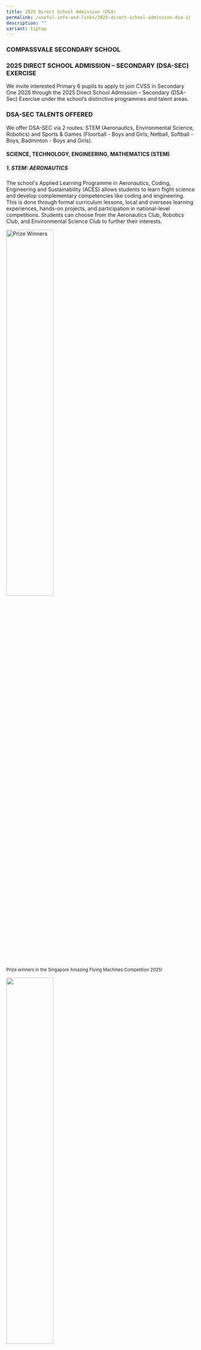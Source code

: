 ```yaml
---
title: 2025 Direct School Admission (DSA)
permalink: /useful-info-and-links/2025-direct-school-admission-dsa-1/
description: ""
variant: tiptap
---
```

<h3>COMPASSVALE SECONDARY SCHOOL</h3>
<h3>2025 DIRECT SCHOOL ADMISSION – SECONDARY (DSA-SEC) EXERCISE</h3>
<p>We invite interested Primary 6 pupils to apply to join CVSS in Secondary
One 2026 through the 2025 Direct School Admission – Secondary (DSA-Sec)
Exercise under the school’s distinctive programmes and talent areas.</p>
<h3>DSA-SEC TALENTS OFFERED</h3>
<p>We offer DSA-SEC via 2 routes: STEM (Aeronautics, Environmental Science,
Robotics) and Sports &amp; Games (Floorball - Boys and Girls, Netball,
Softball - Boys, Badminton - Boys and Girls).</p>
<h4>SCIENCE, TECHNOLOGY, ENGINEERING, MATHEMATICS (STEM)</h4>
<h5><strong>1. STEM: AERONAUTICS</strong></h5>
<p>The school's Applied Learning Programme in Aeronautics, Coding, Engineering
and Sustainability (ACES) allows students to learn flight science and develop
complementary competencies like coding and engineering. This is done through
formal curriculum lessons, local and overseas learning experiences, hands-on
projects, and participation in national-level competitions. Students can
choose from the Aeronautics Club, Robotics Club, and Environmental Science
Club to further their interests.</p>
<div class="isomer-image-wrapper">
<img style="width: 50%;" height="auto" width="100%" alt="Prize Winners" src="/images/2025 DSA/1.png">
</div>
<p><sup>Prize winners in the Singapore Amazing Flying Machines Competition 2025!</sup>
</p>
<div class="isomer-image-wrapper">
<img style="width: 50%;" height="auto" width="100%" alt="" src="/images/2025%20DSA/Picture2.jpg">
</div>
<p><sup>Students from Aeronautics Club preparing for the Singapore Amazing Flying Machines Competition 2025</sup>
</p>
<p>Members of the Aeronautics Club further their interests in the theories
of flight and drone technology. Students engage in hands-on aeromodelling,
drone operations and flight simulation lessons to better understand how
aircrafts work and deeply appreciate the development of drone technology
in recent years. <strong>Our students do very well in national competitions like the Singapore Amazing Flying Machine Competition (SAFMC) and the Drone Odyssey Challenge</strong>.</p>
<h5><strong>2. STEM: ENVIRONMENTAL SCIENCE</strong></h5>
<p>Members of the Environmental Science Club explore how science, technology,
engineering, and mathematics can be used to solve real-world problems related
to the environment and sustainability. Members conduct investigations,
for example using sensors to monitor water quality, which allow them to
apply STEM concepts. These projects encourage critical thinking, data analysis,
and creative problem-solving, making STEM more engaging and relevant to
everyday life.</p>
<div class="isomer-image-wrapper">
<img style="width: 50%;" height="auto" width="100%" alt="Student holding the plants" src="/images/2025%20DSA/Picture3.jpg">
</div>
<p></p>
<div class="isomer-image-wrapper">
<img style="width: 50%;" height="auto" width="100%" alt="Girl Student holding plant" src="/images/2025%20DSA/Picture4.jpg">
</div>
<p><sup>Students from Environmental Science Club monitoring the water quality of our hydroponics system</sup>
</p>
<div class="isomer-image-wrapper">
<img style="width: 50%;" height="auto" width="100%" alt="" src="/images/2025%20DSA/Picture7.jpg">
</div>
<p><sup>Students from Environmental Science Club participating in Every Singaporean A Naturalist Programme 2025</sup>
</p>
<h5><strong>3. STEM: ROBOTICS</strong></h5>
<p>Robotics Club members develop critical, adaptive and inventive thinking
skills as they tinker with robot sets and creatively code their creations
to complete the tasks assigned. Students participate in various robotics
competitions like the First LEGO League and the National Robotics Competition
to gain real-world problem-solving experiences.</p>
<p>Experts from STEM-related industries are regularly invited to engage our
students and allow them to learn more about the latest developments in
their respective fields. Students will also have the chance to intern with
partner companies in the STEM industries (e.g. aviation, programming, environmental
sustainability) to gain first-hand experience and insights to potential
future careers.</p>
<div class="isomer-image-wrapper">
<img style="width: 50%;" height="auto" width="100%" alt="" src="/images/2025%20DSA/Picture8.png">
</div>
<p></p>
<div class="isomer-image-wrapper">
<img style="width: 50%;" height="auto" width="100%" alt="" src="/images/2025%20DSA/Picture9.jpg">
</div>
<p><sup>Prize winners in the First Lego League Competition 2025</sup>
</p>
<div class="isomer-image-wrapper">
<img style="width: 50%;" height="auto" width="100%" alt="" src="/images/2025%20DSA/Picture10.jpg">
</div>
<p><sup>Students from Robotics club preparing for the First Lego League competition 2025</sup>
</p>
<p>Join us today and grow your strengths and talents in STEM!</p>
<h5><strong>SELECTION CRITERIA</strong></h5>
<p>a. Evidence of talent, passion and self-initiative to learn in the area
of STEM (Aeronautics, Environmental Science, Robotics).</p>
<p>b. Participation/achievements in STEM school programmes/events or external
activities (e.g. CCAs/enrichment programmes/competitions/hobbies).</p>
<p>c. Performance during the selection process which includes an assessment
in STEM and an interview by a selection panel.</p>
<p>d. Successful candidates are expected to participate actively and contribute
to the school’s various STEM programmes (e.g. STEM-related competitions,
ACES Applied Learning Programme, Aeronautics/ Environmental Science/Robotics
clubs etc.).</p>
<p>e. Applicants who do not have prior experience may also apply. The school
will assess applicants based on the selection criteria, which may include
assessing the potential of the applicants.</p>
<h5><strong>SELECTION PROCESS</strong></h5>
<p>a. Please note that meeting all the criteria does not guarantee the applicant
will be shortlisted/given an offer.</p>
<p>b. Shortlisted applicants will be notified via email by<strong> 11 July 2025 </strong>and
will be required to sit for an assessment on STEM and attend an interview
in Compassvale Secondary School between <strong>14 July 2025</strong> and <strong>15 August 2025.</strong>
</p>
<p>c. Applicants may showcase any evidence of their pursuit of passion in
STEM (Aeronautics, Environment Science, Robotics) that may support their
application during the interview (e.g. artefacts of drones/gliders/machines,
pictures/videos of themselves during competitions etc.).</p>
<p>d. All applicants will be informed of the application outcome via email
between <strong>25 August 2025 </strong>and <strong>4 September 2025.</strong>
</p>
<p>e. The school’s decision is final and there will be no appeal process.</p>
<h5><strong>SPORTS AND GAMES</strong></h5>
<h6><strong>2. SPORTS AND GAMES: BADMINTON (BOYS &amp; GIRLS), FLOORBALL (BOYS &amp; GIRLS), NETBALL (GIRLS ONLY) AND SOFTBALL (BOYS ONLY)</strong></h6>
<p>We nurture student-athletes with positive character traits, sportsmanship,
and excellence in sports. We have a team of highly committed teachers and
instructors who support each student’s growth and development.</p>
<p>Our Badminton, Floorball, Netball and Softball student-athletes have excelled
in various National Inter-School Competitions. Many have gone on to compete
at higher levels in their post-secondary institutions. We are also very
proud of our student-athletes who represent Singapore on the international
stage.</p>
<p>We collaborate with sports organisations and Institutes of Higher Learning
to allow our student-athletes to gain experience through competitions,
receive top-level training and guidance, and develop their leadership potential
within their chosen sport.</p>
<p>In school, our newly developed CCA nutrition curriculum is designed to
help prepare our student-athletes physically and mentally for competitions.</p>
<p>If you want to grow your strengths and talents in Badminton, Floorball,
Netball and Softball, join us!</p>
<div class="isomer-image-wrapper">
<img style="width: 50%;" height="auto" width="100%" alt="" src="/images/2025%20DSA/Picture11.png">
</div>
<p><sup>Badminton B Boys in action during the National School Games</sup>
</p>
<div class="isomer-image-wrapper">
<img style="width: 50%;" height="auto" width="100%" alt="" src="/images/2025%20DSA/Picture12.png">
</div>
<p><sup>Badminton B Girls in action during the National School Games</sup>
</p>
<div class="isomer-image-wrapper">
<img style="width: 50%;" height="auto" width="100%" alt="" src="/images/2025%20DSA/Picture13.png">
</div>
<p><sup>Floorball B Girls winning the 2024 National School Games - 3rd Runner-up</sup>
</p>
<div class="isomer-image-wrapper">
<img style="width: 50%;" height="auto" width="100%" alt="" src="/images/2025%20DSA/Picture14.png">
</div>
<p><sup>Floorball C Div Captain Yann Herng taking a faceoff during friendly match with Pasir Ris Secondary School</sup>
</p>
<div class="isomer-image-wrapper">
<img style="width: 50%;" height="auto" width="100%" alt="" src="/images/2025%20DSA/Picture15.jpg">
</div>
<p><sup>Netball Netops Carnival 2025 U17 Team - 3rd Place</sup>
</p>
<div class="isomer-image-wrapper">
<img style="width: 50%;" height="auto" width="100%" alt="" src="/images/2025%20DSA/Picture16.jpg">
</div>
<p><sup>Netball team reflection session with coach after every match</sup>
</p>
<div class="isomer-image-wrapper">
<img style="width: 50%;" height="auto" width="100%" alt="" src="/images/2025%20DSA/Picture17.png">
</div>
<p><sup>Softball C Div in action in Singapore Recreation Club Softball Championship 2025</sup>
</p>
<div class="isomer-image-wrapper">
<img style="width: 50%;" height="auto" width="100%" alt="" src="/images/2025%20DSA/Picture18.png">
</div>
<p><sup>Softball C Div Singapore Recreation Club Softball Championship 2025 - 3rd Position</sup>
</p>
<h5><strong>SELECTION CRITERIA</strong></h5>
<p>a. Evidence of talent and passion to develop in competitive Badminton/Floorball/Netball/Softball.</p>
<p>b. Participation/achievements in Badminton/Floorball/Netball/Softball
competitions at school, National School Games or National Sports Association.</p>
<p>c. Applicants who do not have prior experience may also apply. The school
will assess applicants based on the selection criteria, which may include
assessing the potential of the applicants.</p>
<h5><strong>SELECTION PROCESS</strong></h5>
<p>a. Please note that meeting all the criteria does not guarantee the applicant
will be shortlisted/given an offer.</p>
<p>b. Shortlisted applicants will be notified via email by <strong>11 July 2025 </strong>and
will be required to perform skills-based tasks and attend an interview
in Compassvale Secondary School between <strong>14 July 2025</strong> and <strong>15 August 2025.</strong>
</p>
<p>c. Applicants may showcase any evidence of their pursuit of passion in
Badminton/Floorball/Netball/Softball that may support their application
during the interview (e.g. Certificate of participation/ achievements in
Badminton/Floorball/Netball/Softball competitions, pictures/videos of themselves
during competitions etc.).</p>
<p>d. All applicants will be informed of the application outcome via email
between<strong> 25 August 2025</strong> and <strong>4 September 2025.</strong>
</p>
<p>e. The school’s decision is final and there will be no appeal process.</p>
<h4><strong>KEY DATES</strong></h4>
<table style="minWidth: 50px">
<colgroup>
<col>
<col>
</colgroup>
<tbody>
<tr>
<td rowspan="1" colspan="1">
<p>Application Period</p>
</td>
<td rowspan="1" colspan="1">
<p><strong>7 May 2025, 11am to 3 June 2025, 3pm</strong>
</p>
</td>
</tr>
<tr>
<td rowspan="1" colspan="1">
<p>Notification of Shortlisted Applicants</p>
</td>
<td rowspan="1" colspan="1">
<p>By <strong>11 July 2025</strong>
</p>
</td>
</tr>
<tr>
<td rowspan="1" colspan="1">
<p>Selection of Shortlisted Applicants</p>
</td>
<td rowspan="1" colspan="1">
<p><strong>14 July 2025 to 15 August 2025</strong>
</p>
</td>
</tr>
<tr>
<td rowspan="1" colspan="1">
<p>Notification of Application Outcomes</p>
</td>
<td rowspan="1" colspan="1">
<p><strong>25 August 2025</strong> to <strong>4 September 2025</strong>
</p>
</td>
</tr>
</tbody>
</table>
<h4><strong>ESSENTIAL INFORMATION</strong></h4>
<ol>
<li>
<p>Application for DSA-Sec can be submitted through the online DSA-Sec Portal.
The application is free-of-charge and will be open from 7 May 2025, 11am
to 3 Jun 2025, 3pm. For more details, please refer to MOE website – www.moe.gov.sg/dsa-sec
<a href="www.moe.gov.sg/dsa-sec" rel="noopener noreferrer nofollow" target="_blank">www.moe.gov.sg/dsa-sec</a>.</p>
</li>
<li>
<p>Parents and students are encouraged to choose schools wisely based on
the student’s aptitudes and strengths, bearing in mind the schools’ academic
and non-academic requirements, and the programmes available to develop
the area of talent.</p>
</li>
<li>
<p>Students who are successfully admitted to the school via DSA are required
to honour their commitment to the school and participate in the activities
related to the talent they are selected for from year 1-4.</p>
</li>
<li>
<p>For any queries, please contact the following school personnel in charge:
DSA-Sec Coordinator: Mdm Yeo Hui Lee, Administration Manager Tel: 6881
5047 Email: cvss@moe.edu.sg (Indicate the subject: “Direct School Admission”
in your email)</p>
</li>
</ol>
<p></p>